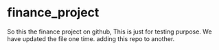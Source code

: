 # finance_project
So this the finance project on github, This is just for testing purpose.
We have updated the file one time.
adding this repo to another.

